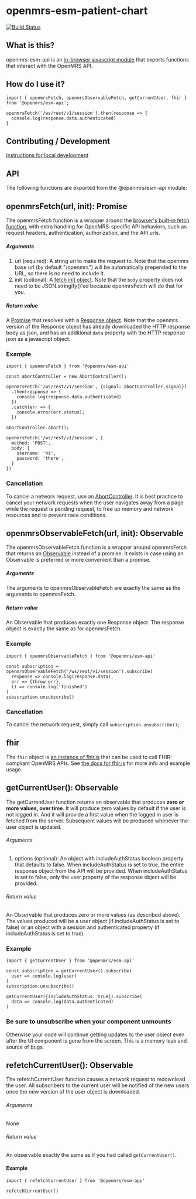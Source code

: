 # openmrs-esm-patient-chart

[![Build Status](https://travis-ci.org/openmrs/openmrs-esm-patient-chart.svg?branch=master)](https://travis-ci.org/openmrs/openmrs-esm-patient-chart)

## What is this?

openmrs-esm-api is an [in-browser javascript module](https://github.com/openmrs/openmrs-rfc-frontend/blob/master/text/0002-modules.md) that exports functions that interact with the OpenMRS API.

## How do I use it?

```
import { openmrsFetch, openmrsObservableFetch, getCurrentUser, fhir } from '@openmrs/esm-api';

openmrsFetch('/ws/rest/v1/session').then(response => {
  console.log(response.data.authenticated)
}
```

## Contributing / Development

[Instructions for local development](https://wiki.openmrs.org/display/projects/Setup+local+development+environment+for+OpenMRS+SPA)

## API

The following functions are exported from the @openmrs/esm-api module:

## openmrsFetch(url, init): Promise

The openmrsFetch function is a wrapper around the [browser's built-in fetch function](https://developer.mozilla.org/en-US/docs/Web/API/Fetch_API/Using_Fetch), with extra handling for OpenMRS-specific API behaviors, such as request headers, authentication, authorization, and the API urls.

##### Arguments

1. url (required): A string url to make the request to. Note that the openmrs base url (by default "/openmrs") will be automatically prepended to the URL, so there is no need to include it.
2. init (optional): A [fetch init object](https://developer.mozilla.org/en-US/docs/Web/API/WindowOrWorkerGlobalScope/fetch#Syntax). Note that the `body` property does not need to be JSON.stringify()'ed because openmrsFetch will do that for you.

##### Return value

A [Promise](https://developer.mozilla.org/en-US/docs/Web/JavaScript/Reference/Global_Objects/Promise) that resolves with a [Response object](https://developer.mozilla.org/en-US/docs/Web/API/Response). Note that the openmrs version of the Response object has already downloaded the HTTP response body as json, and has an additional `data` property with the HTTP response json as a javascript object.

### Example

```
import { openmrsFetch } from '@openmrs/esm-api'

const abortController = new AbortController();

openmrsFetch('/ws/rest/v1/session', {signal: abortController.signal})
  .then(response => {
    console.log(response.data.authenticated)
  })
  .catch(err => {
    console.error(err.status);
  })

abortController.abort();

openmrsFetch('/ws/rest/v1/session', {
  method: 'POST',
  body: {
    username: 'hi',
    password: 'there',
  }
})
```

### Cancellation

To cancel a network request, use an [AbortController](https://developer.mozilla.org/en-US/docs/Web/API/AbortController/abort). It is best practice to cancel your network requests when the user navigates away from a page while the request is pending request, to free up memory and network resources and to prevent race conditions.

## openmrsObservableFetch(url, init): Observable

The openmrsObservableFetch function is a wrapper around openmrsFetch that returns an [Observable](https://rxjs-dev.firebaseapp.com/guide/observable) instead of a promise. It exists in case using an Observable is preferred or more convenient than a promise.

##### Arguments

The arguments to openmrsObservableFetch are exactly the same as the arguments to openmrsFetch.

##### Return value

An Observable that produces exactly one Response object. The response object is exactly the same as for openmrsFetch.

### Example

```
import { openmrsObservableFetch } from '@openmrs/esm-api'

const subscription = openmrsObservableFetch('/ws/rest/v1/session').subscribe(
  response => console.log(response.data),
  err => {throw err},
  () => console.log('finished')
)
subscription.unsubscribe()
```

### Cancellation

To cancel the network request, simply call `subscription.unsubscribe();`

## fhir

The `fhir` object is [an instance of fhir.js](https://github.com/FHIR/fhir.js) that can be used to call FHIR-compliant OpenMRS APIs. See [the docs for fhir.js](https://github.com/FHIR/fhir.js) for more info and example usage.

## getCurrentUser(): Observable

The getCurrentUser function returns an observable that produces **zero or more values, over time**. It will produce zero values by default if the user is not logged in. And it will provide a first value when the logged in user is fetched from the server. Subsequent values will be produced whenever the user object is updated.

###### Arguments

1. options (optional): An object with includeAuthStatus boolean property that defaults to false. When includeAuthStatus is set to true, the entire response object from the API will be provided. When includeAuthStatus is set to false, only the user property of the response object will be provided.

###### Return value

An Observable that produces zero or more values (as described above). The values produced will be a user object (if includeAuthStatus is set to false) or an object with a session and authenticated property (if includeAuthStatus is set to true).

### Example

```
import { getCurrentUser } from '@openmrs/esm-api'

const subscription = getCurrentUser().subscribe(
  user => console.log(user)
)
subscription.unsubscribe()

getCurrentUser({includeAuthStatus: true}).subscribe(
  data => console.log(data.authenticated)
)
```

### Be sure to unsubscribe when your component unmounts

Otherwise your code will continue getting updates to the user object even after the UI component is gone from the screen. This is a memory leak and source of bugs.

## refetchCurrentUser(): Observable

The refetchCurrentUser function causes a network request to redownload the user. All subscribers to the current user will be notified of the new users once the new version of the user object is downloaded.

###### Arguments

None

###### Return value

An observable exactly the same as if you had called `getCurrentUser()`.

#### Example

```
import { refetchCurrentUser } from '@openmrs/esm-api'

refetchCurrentUser()
```
